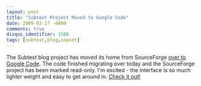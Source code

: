 ```yaml
---
layout: post
title: "Subtext Project Moved to Google Code"
date: 2009-03-27 -0800
comments: true
disqus_identifier: 1508
tags: [subtext,blog,aspnet]
---
```

The Subtext blog project has moved its home from SourceForge [over to
Google Code](http://code.google.com/p/subtext/). The code finished
migrating over today and the SourceForge project has been marked
read-only. I'm excited - the interface is so much lighter weight and
easy to get around in. [Check it
out!](http://code.google.com/p/subtext/)

